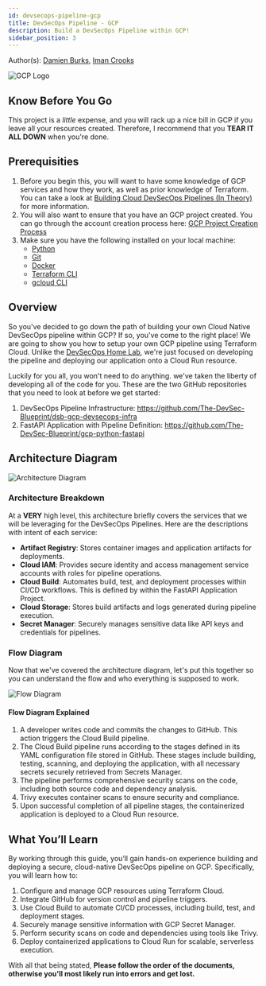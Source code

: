 ```yaml
---
id: devsecops-pipeline-gcp
title: DevSecOps Pipeline - GCP
description: Build a DevSecOps Pipeline within GCP!
sidebar_position: 3
---
```


Author(s): [Damien Burks], [Iman Crooks]

![GCP Logo](/img/projects/devsecops-pipeline-gcp/gcp_logo.png)

## Know Before You Go

This project is a _little_ expense, and you will rack up a nice bill in GCP if you leave all your resources created. Therefore, I recommend that you **TEAR IT ALL DOWN** when you're done.

## Prerequisities

1. Before you begin this, you will want to have some knowledge of GCP services and how they work, as well as prior knowledge of Terraform. You can take a look at [Building Cloud DevSecOps Pipelines (In Theory)](../../blueprint/implementing-cloud-devsecops.md#other-infrastructure-as-code-iac-languages) for more information.
1. You will also want to ensure that you have an GCP project created. You can go through the account creation process here: [GCP Project Creation Process](https://cloud.google.com/resource-manager/docs/creating-managing-projects)
1. Make sure you have the following installed on your local machine:
   - [Python](https://www.python.org/downloads/)
   - [Git](https://git-scm.com/downloads)
   - [Docker](https://docs.docker.com/engine/install/)
   - [Terraform CLI](https://developer.hashicorp.com/terraform/install)
   - [gcloud CLI](https://cloud.google.com/sdk/docs/install)

## Overview

So you've decided to go down the path of building your own Cloud Native DevSecOps pipeline within GCP? If so, you've come to the right place! We are going to show you how to setup your own GCP pipeline using Terraform Cloud. Unlike the [DevSecOps Home Lab](../devsecops-home-lab/index.md), we're just focused on developing the pipeline and deploying our application onto a Cloud Run resource.

Luckily for you all, you won't need to do anything. we've taken the liberty of developing all of the code for you. These are the two GitHub repositories that you need to look at before we get started:

1. DevSecOps Pipeline Infrastructure: https://github.com/The-DevSec-Blueprint/dsb-gcp-devsecops-infra
1. FastAPI Application with Pipeline Definition: https://github.com/The-DevSec-Blueprint/gcp-python-fastapi

## Architecture Diagram

![Architecture Diagram](/img/projects/devsecops-pipeline-gcp/architecture.drawio.svg)

### Architecture Breakdown

At a **VERY** high level, this architecture briefly covers the services that we will be leveraging for the DevSecOps Pipelines. Here are the descriptions with intent of each service:

- **Artifact Registry**: Stores container images and application artifacts for deployments.
- **Cloud IAM**: Provides secure identity and access management service accounts with roles for pipeline operations.
- **Cloud Build**: Automates build, test, and deployment processes within CI/CD workflows. This is defined by within the FastAPI Application Project.
- **Cloud Storage**: Stores build artifacts and logs generated during pipeline execution.
- **Secret Manager**: Securely manages sensitive data like API keys and credentials for pipelines.

### Flow Diagram

Now that we've covered the architecture diagram, let's put this together so you can understand the flow and who everything is supposed to work.

![Flow Diagram](/img/projects/devsecops-pipeline-gcp/flow.drawio.svg)

#### Flow Diagram Explained

1. A developer writes code and commits the changes to GitHub. This action triggers the Cloud Build pipeline.
1. The Cloud Build pipeline runs according to the stages defined in its YAML configuration file stored in GitHub. These stages include building, testing, scanning, and deploying the application, with all necessary secrets securely retrieved from Secrets Manager.
1. The pipeline performs comprehensive security scans on the code, including both source code and dependency analysis.
1. Trivy executes container scans to ensure security and compliance.
1. Upon successful completion of all pipeline stages, the containerized application is deployed to a Cloud Run resource.

## What You’ll Learn

By working through this guide, you’ll gain hands-on experience building and deploying a secure, cloud-native DevSecOps pipeline on GCP. Specifically, you will learn how to:

1. Configure and manage GCP resources using Terraform Cloud.
1. Integrate GitHub for version control and pipeline triggers.
1. Use Cloud Build to automate CI/CD processes, including build, test, and deployment stages.
1. Securely manage sensitive information with GCP Secret Manager.
1. Perform security scans on code and dependencies using tools like Trivy.
1. Deploy containerized applications to Cloud Run for scalable, serverless execution.

With all that being stated, **Please follow the order of the documents, otherwise you'll most likely run into errors and get lost.**

[Damien Burks]: https://www.youtube.com/@damienjburks
[Iman Crooks]: https://www.linkedin.com/in/iman-crooks
